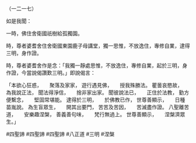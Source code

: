 （一二一七）

如是我聞：

一時，佛住舍衛國祇樹給孤獨園。

時，尊者婆耆舍住舍衛國東園鹿子母講堂，獨一思惟，不放逸住，專修自業，逮得三明，身作證。

時，尊者婆耆舍作是念：「我獨一靜處思惟，不放逸住，專修自業，起於三明，身作證，今當說偈讚歎三明。」即說偈言：

「本欲心狂惑，　　聚落及家家，
遊行遇見佛，　　授我殊勝法。
瞿曇哀愍故，　　為我說正法，
聞法得淨信，　　捨非家出家。
聞彼說法已，　　正住於法教，
勤方便繫念，　　堅固常堪能。
逮得於三明，　　於佛教已作，
世尊善顯示，　　日種苗胤說。
為生盲眾生，　　開其出要門，
苦苦及苦因，　　苦滅盡作證。
八聖離苦道，　　安樂趣涅槃，
善義善句味，　　梵行無過上。
世尊善顯示，　　涅槃濟眾生。」






#四聖諦
#四聖諦
#四聖諦
#八正道
#三明
#涅槃
